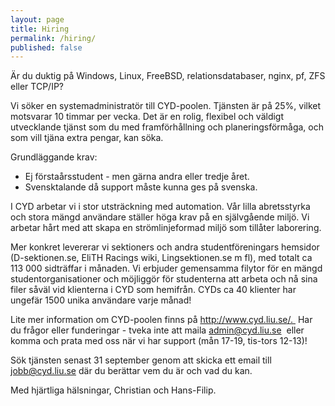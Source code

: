 ```yaml
---
layout: page
title: Hiring
permalink: /hiring/
published: false
---
```


Är du duktig på Windows, Linux, FreeBSD, relationsdatabaser, nginx, pf, ZFS eller TCP/IP?

Vi söker en systemadministratör till CYD-poolen. Tjänsten är på 25%, vilket motsvarar 10 timmar per vecka. Det är en rolig, flexibel och väldigt utvecklande tjänst som du med framförhållning och planeringsförmåga, och som vill tjäna extra pengar, kan söka.

Grundläggande krav:

* Ej förstaårsstudent - men gärna andra eller tredje året.
* Svensktalande då support måste kunna ges på svenska.

I CYD arbetar vi i stor utsträckning med automation. Vår lilla abretsstyrka och stora mängd användare ställer höga krav på en självgående miljö. Vi arbetar hårt med att skapa en strömlinjeformad miljö som tillåter laborering. 

Mer konkret levererar vi sektioners och andra studentföreningars hemsidor (D-sektionen.se, EliTH Racings wiki, Lingsektionen.se m fl), med totalt ca 113 000 sidträffar i månaden. Vi erbjuder gemensamma filytor för en mängd studentorganisationer och möjliggör för studenterna att arbeta och nå sina filer såväl vid klienterna i CYD som hemifrån. CYDs ca 40 klienter har ungefär 1500 unika användare varje månad!

Lite mer information om CYD-poolen finns på http://www.cyd.liu.se/.  Har du frågor eller funderingar - tveka inte att maila admin@cyd.liu.se  eller komma och prata med oss när vi har support (mån 17-19, tis-tors 12-13)!

Sök tjänsten senast 31 september genom att skicka ett email till  jobb@cyd.liu.se där du berättar vem du är och vad du kan.

Med hjärtliga hälsningar, Christian och Hans-Filip.

